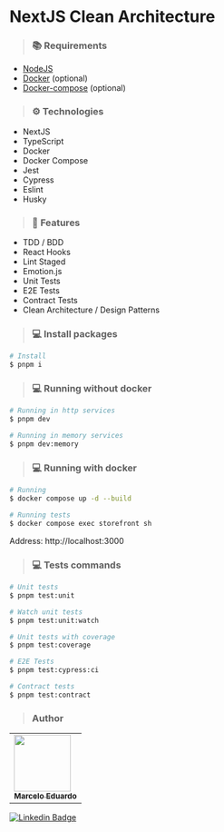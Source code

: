 # NextJS Clean Architecture

> ### 📚 Requirements

- [NodeJS](https://nodejs.org/en/)
- [Docker](https://www.docker.com/) (optional)
- [Docker-compose](https://docs.docker.com/compose/) (optional)

> ### ⚙️ Technologies

- NextJS
- TypeScript
- Docker
- Docker Compose
- Jest
- Cypress
- Eslint
- Husky

> ### 🚀 Features

- TDD / BDD
- React Hooks
- Lint Staged
- Emotion.js
- Unit Tests
- E2E Tests
- Contract Tests
- Clean Architecture / Design Patterns

> ### 💻 Install packages

```bash
# Install
$ pnpm i
```

> ### 💻 Running without docker

```bash
# Running in http services
$ pnpm dev

# Running in memory services
$ pnpm dev:memory
```

> ### 💻 Running with docker

```bash
# Running
$ docker compose up -d --build

# Running tests
$ docker compose exec storefront sh
```

Address: http://localhost:3000

> ### 💻 Tests commands

```bash
# Unit tests
$ pnpm test:unit

# Watch unit tests
$ pnpm test:unit:watch

# Unit tests with coverage
$ pnpm test:coverage

# E2E Tests
$ pnpm test:cypress:ci

# Contract tests
$ pnpm test:contract

```

> ### Author

<table>
  <tr>
    <td align="left">
      <a href="https://github.com/marceloedudev">
        <img src="https://avatars.githubusercontent.com/u/20103762" width="100px" /><br>
        <sub>
          <b>Marcelo Eduardo</b>
        </sub>
      </a>
    </td>
  </tr>
</table>

[![Linkedin Badge](https://img.shields.io/badge/LinkedIn-0077B5?style=for-the-badge&logo=linkedin&logoColor=white&link=https://www.linkedin.com/in/marcelo-edu/)](https://www.linkedin.com/in/marcelo-edu/)
